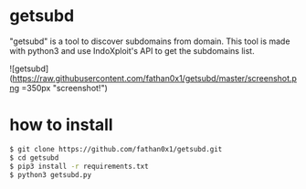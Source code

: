 # getsubd
"getsubd" is a tool to discover subdomains from domain. This tool is made with python3 and use IndoXploit's API to get the subdomains list.

![getsubd](https://raw.githubusercontent.com/fathan0x1/getsubd/master/screenshot.png =350px "screenshot!")

# how to install
```sh
$ git clone https://github.com/fathan0x1/getsubd.git
$ cd getsubd
$ pip3 install -r requirements.txt
$ python3 getsubd.py
```
